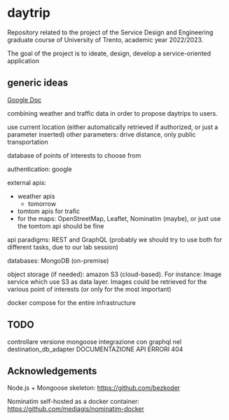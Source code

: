 # daytrip
Repository related to the project of the Service Design and Engineering graduate course of University of Trento, academic year 2022/2023.

The goal of the project is to ideate, design, develop a service-oriented application


## generic ideas

[Google Doc](https://docs.google.com/document/d/1lDv2JqqlVAuygN2xbacw2XYzxtcyGfdxOXr0agXboIM/edit)

combining weather and traffic data in order to propose daytrips to users.

use current location (either automatically retrieved if authorized, or just a parameter inserted)
other parameters:  drive distance, only public transportation 

database of points of interests to choose from


authentication: google

external apis: 
+ weather apis
  - tomorrow
+ tomtom apis for trafic
+ for the maps: OpenStreetMap, Leaflet, Nominatim (maybe), or just use the tomtom api should be fine


api paradigms: REST and GraphQL (probably we should try to use both for different tasks, due to our lab session)

databases: MongoDB (on-premise)

object storage (if needed): amazon S3 (cloud-based). For instance: Image service which use S3 as data layer. Images could be retrieved for the various point of interests (or only for the most important)


docker compose for the entire infrastructure


## TODO

controllare versione mongoose
integrazione con graphql nel destination_db_adapter
DOCUMENTAZIONE API
ERRORI 404





## Acknowledgements

Node.js + Mongoose skeleton: https://github.com/bezkoder

Nominatim self-hosted as a docker container: https://github.com/mediagis/nominatim-docker

